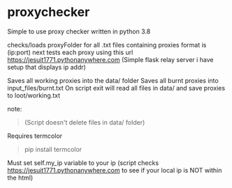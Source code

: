 # proxychecker
Simple to use proxy checker written in python 3.8


checks/loads proxyFolder for all .txt files containing proxies format is (ip:port)
next tests each proxy using this url https://jesuit1771.pythonanywhere.com
(Simple flask relay server i have setup that displays ip addr)

Saves all working proxies into the data/ folder
Saves all burnt proxies into input_files/burnt.txt
On script exit will read all files in data/ and save proxies to loot/working.txt

note:
>(Script doesn't delete files in data/ folder)




Requires termcolor

>pip install termcolor 

Must set self.my_ip variable to your ip (script checks https://jesuit1771.pythonanywhere.com to see if your local ip is NOT within the html)
